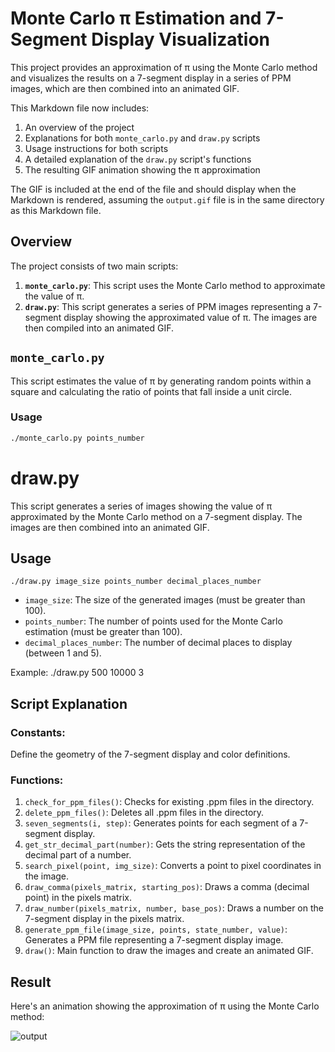 # Monte Carlo π Estimation and 7-Segment Display Visualization

This project provides an approximation of π using the Monte Carlo method and visualizes the results on a 7-segment display in a series of PPM images, which are then combined into an animated GIF.

This Markdown file now includes:
1. An overview of the project
2. Explanations for both `monte_carlo.py` and `draw.py` scripts
3. Usage instructions for both scripts
4. A detailed explanation of the `draw.py` script's functions
5. The resulting GIF animation showing the π approximation

The GIF is included at the end of the file and should display when the Markdown is rendered, assuming the `output.gif` file is in the same directory as this Markdown file.

## Overview

The project consists of two main scripts:

1. **`monte_carlo.py`**: This script uses the Monte Carlo method to approximate the value of π.
2. **`draw.py`**: This script generates a series of PPM images representing a 7-segment display showing the approximated value of π. The images are then compiled into an animated GIF.

## `monte_carlo.py`

This script estimates the value of π by generating random points within a square and calculating the ratio of points that fall inside a unit circle.

### Usage

```bash
./monte_carlo.py points_number

```
# draw.py

This script generates a series of images showing the value of π approximated by the Monte Carlo method on a 7-segment display. The images are then combined into an animated GIF.

## Usage

    ./draw.py image_size points_number decimal_places_number

- `image_size`: The size of the generated images (must be greater than 100).
- `points_number`: The number of points used for the Monte Carlo estimation (must be greater than 100).
- `decimal_places_number`: The number of decimal places to display (between 1 and 5).

Example: ./draw.py 500 10000 3

## Script Explanation

### Constants:
Define the geometry of the 7-segment display and color definitions.

### Functions:

1. `check_for_ppm_files()`: Checks for existing .ppm files in the directory.
2. `delete_ppm_files()`: Deletes all .ppm files in the directory.
3. `seven_segments(i, step)`: Generates points for each segment of a 7-segment display.
4. `get_str_decimal_part(number)`: Gets the string representation of the decimal part of a number.
5. `search_pixel(point, img_size)`: Converts a point to pixel coordinates in the image.
6. `draw_comma(pixels_matrix, starting_pos)`: Draws a comma (decimal point) in the pixels matrix.
7. `draw_number(pixels_matrix, number, base_pos)`: Draws a number on the 7-segment display in the pixels matrix.
8. `generate_ppm_file(image_size, points, state_number, value)`: Generates a PPM file representing a 7-segment display image.
9. `draw()`: Main function to draw the images and create an animated GIF.

## Result

Here's an animation showing the approximation of π using the Monte Carlo method:

![output](https://github.com/user-attachments/assets/ba610059-3324-4824-b192-3cf25d375248)
